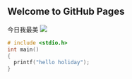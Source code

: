 ## Welcome to GitHub Pages
今日我最美
![ ](http://pig2001900110.weebly.com/uploads/2/7/0/5/27055805/6818262.jpg?508)
```C
# include <stdio.h>
int main()
{
  printf("hello holiday");
}
```


